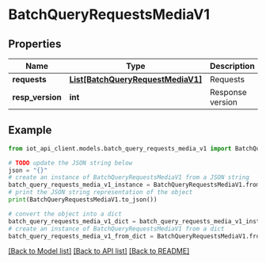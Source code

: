 # BatchQueryRequestsMediaV1


## Properties

Name | Type | Description | Notes
------------ | ------------- | ------------- | -------------
**requests** | [**List[BatchQueryRequestMediaV1]**](BatchQueryRequestMediaV1.md) | Requests | 
**resp_version** | **int** | Response version | 

## Example

```python
from iot_api_client.models.batch_query_requests_media_v1 import BatchQueryRequestsMediaV1

# TODO update the JSON string below
json = "{}"
# create an instance of BatchQueryRequestsMediaV1 from a JSON string
batch_query_requests_media_v1_instance = BatchQueryRequestsMediaV1.from_json(json)
# print the JSON string representation of the object
print(BatchQueryRequestsMediaV1.to_json())

# convert the object into a dict
batch_query_requests_media_v1_dict = batch_query_requests_media_v1_instance.to_dict()
# create an instance of BatchQueryRequestsMediaV1 from a dict
batch_query_requests_media_v1_from_dict = BatchQueryRequestsMediaV1.from_dict(batch_query_requests_media_v1_dict)
```
[[Back to Model list]](../README.md#documentation-for-models) [[Back to API list]](../README.md#documentation-for-api-endpoints) [[Back to README]](../README.md)


